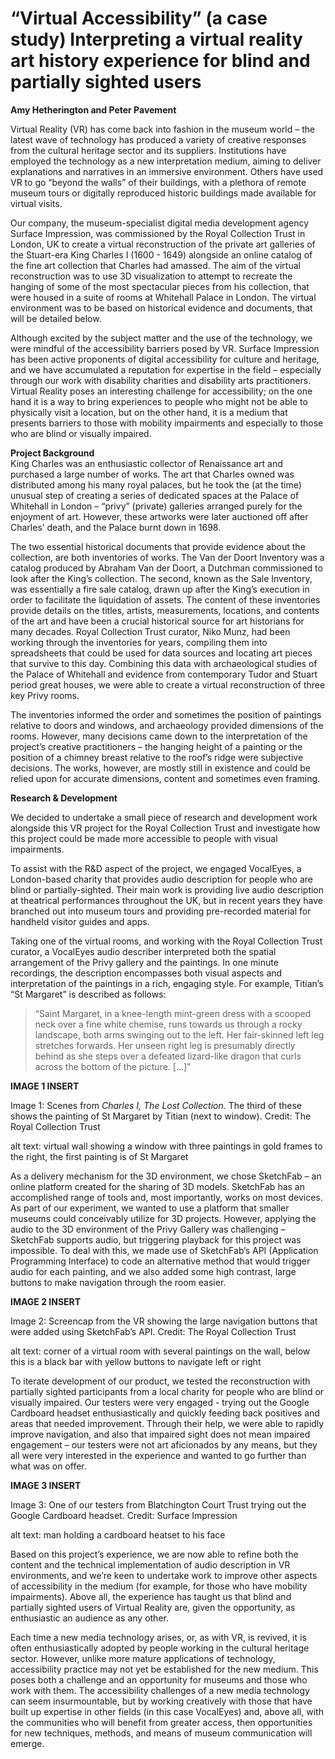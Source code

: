 # **“Virtual Accessibility” (a case study) Interpreting a virtual reality art history experience for blind and partially sighted users**

**Amy Hetherington and Peter Pavement**

Virtual Reality (VR) has come back into fashion in the museum world – the latest wave of technology has produced a variety of creative responses from the cultural heritage sector and its suppliers. Institutions have employed the technology as a new interpretation medium, aiming to deliver explanations and narratives in an immersive environment. Others have used VR to go “beyond the walls” of their buildings, with a plethora of remote museum tours or digitally reproduced historic buildings made available for virtual visits.

Our company, the museum-specialist digital media development agency Surface Impression, was commissioned by the Royal Collection Trust in London, UK to create a virtual reconstruction of the private art galleries of the Stuart-era King Charles I (1600 - 1649) alongside an online catalog of the fine art collection that Charles had amassed. The aim of the virtual reconstruction was to use 3D visualization to attempt to recreate the hanging of some of the most spectacular pieces from his collection, that were housed in a suite of rooms at Whitehall Palace in London. The virtual environment was to be based on historical evidence and documents, that will be detailed below.

Although excited by the subject matter and the use of the technology, we were mindful of the accessibility barriers posed by VR. Surface Impression has been active proponents of digital accessibility for culture and heritage, and we have accumulated a reputation for expertise in the field – especially through our work with disability charities and disability arts practitioners. Virtual Reality poses an interesting challenge for accessibility; on the one hand it is a way to bring experiences to people who might not be able to physically visit a location, but on the other hand, it is a medium that presents barriers to those with mobility impairments and especially to those who are blind or visually impaired.

**Project Background**\
King Charles was an enthusiastic collector of Renaissance art and purchased a large number of works. The art that Charles owned was distributed among his many royal palaces, but he took the (at the time) unusual step of creating a series of dedicated spaces at the Palace of Whitehall in London – “privy” (private) galleries arranged purely for the enjoyment of art. However, these artworks were later auctioned off after Charles’ death, and the Palace burnt down in 1698.

The two essential historical documents that provide evidence about the collection, are both inventories of works. The Van der Doort Inventory was a catalog produced by Abraham Van der Doort, a Dutchman commissioned to look after the King’s collection. The second, known as the Sale Inventory, was essentially a fire sale catalog, drawn up after the King’s execution in order to facilitate the liquidation of assets. The content of these inventories provide details on the titles, artists, measurements, locations, and contents of the art and have been a crucial historical source for art historians for many decades. Royal Collection Trust curator, Niko Munz, had been working through the inventories for years, compiling them into spreadsheets that could be used for data sources and locating art pieces that survive to this day. Combining this data with archaeological studies of the Palace of Whitehall and evidence from contemporary Tudor and Stuart period great houses, we were able to create a virtual reconstruction of three key Privy rooms.

The inventories informed the order and sometimes the position of paintings relative to doors and windows, and archaeology provided dimensions of the rooms. However, many decisions came down to the interpretation of the project’s creative practitioners – the hanging height of a painting or the position of a chimney breast relative to the roof’s ridge were subjective decisions. The works, however, are mostly still in existence and could be relied upon for accurate dimensions, content and sometimes even framing.

**Research & Development**

We decided to undertake a small piece of research and development work alongside this VR project for the Royal Collection Trust and investigate how this project could be made more accessible to people with visual impairments.

To assist with the R&D aspect of the project, we engaged VocalEyes, a London-based charity that provides audio description for people who are blind or partially-sighted. Their main work is providing live audio description at theatrical performances throughout the UK, but in recent years they have branched out into museum tours and providing pre-recorded material for handheld visitor guides and apps.

Taking one of the virtual rooms, and working with the Royal Collection Trust curator, a VocalEyes audio describer interpreted both the spatial arrangement of the Privy gallery and the paintings. In one minute recordings, the description encompasses both visual aspects and interpretation of the paintings in a rich, engaging style. For example, Titian’s “St Margaret” is described as follows:

> “Saint Margaret, in a knee-length mint-green dress with a scooped neck over a fine white chemise, runs towards us through a rocky landscape, both arms swinging out to the left. Her fair-skinned left leg stretches forwards. Her unseen right leg is presumably directly behind as she steps over a defeated lizard-like dragon that curls across the bottom of the picture. [...]”

**IMAGE 1 INSERT**

Image 1: Scenes from *Charles I, The Lost Collection.* The third of these shows the painting of St Margaret by Titian (next to window). Credit: The Royal Collection Trust

alt text: virtual wall showing a window with three paintings in gold frames to the right, the first painting is of St Margaret

As a delivery mechanism for the 3D environment, we chose SketchFab – an online platform created for the sharing of 3D models. SketchFab has an accomplished range of tools and, most importantly, works on most devices. As part of our experiment, we wanted to use a platform that smaller museums could conceivably utilize for 3D projects. However, applying the audio to the 3D environment of the Privy Gallery was challenging – SketchFab supports audio, but triggering playback for this project was impossible. To deal with this, we made use of SketchFab’s API (Application Programming Interface) to code an alternative method that would trigger audio for each painting, and we also added some high contrast, large buttons to make navigation through the room easier.

**IMAGE 2 INSERT**

Image 2: Screencap from the VR showing the large navigation buttons that were added using SketchFab’s API. Credit: The Royal Collection Trust

alt text: corner of a virtual room with several paintings on the wall, below this is a black bar with yellow buttons to navigate left or right

To iterate development of our product, we tested the reconstruction with partially sighted participants from a local charity for people who are blind or visually impaired. Our testers were very engaged - trying out the Google Cardboard headset enthusiastically and quickly feeding back positives and areas that needed improvement. Through their help, we were able to rapidly improve navigation, and also that impaired sight does not mean impaired engagement – our testers were not art aficionados by any means, but they all were very interested in the experience and wanted to go further than what was on offer.

**IMAGE 3 INSERT**

Image 3: One of our testers from Blatchington Court Trust trying out the Google Cardboard headset. Credit: Surface Impression

alt text: man holding a cardboard heatset to his face

Based on this project’s experience, we are now able to refine both the content and the technical implementation of audio description in VR environments, and we’re keen to undertake work to improve other aspects of accessibility in the medium (for example, for those who have mobility impairments). Above all, the experience has taught us that blind and partially sighted users of Virtual Reality are, given the opportunity, as enthusiastic an audience as any other.

Each time a new media technology arises, or, as with VR, is revived, it is often enthusiastically adopted by people working in the cultural heritage sector. However, unlike more mature applications of technology, accessibility practice may not yet be established for the new medium. This poses both a challenge and an opportunity for museums and those who work with them. The accessibility challenges of a new media technology can seem insurmountable, but by working creatively with those that have built up expertise in other fields (in this case VocalEyes) and, above all, with the communities who will benefit from greater access, then opportunities for new techniques, methods, and means of museum communication will emerge.
